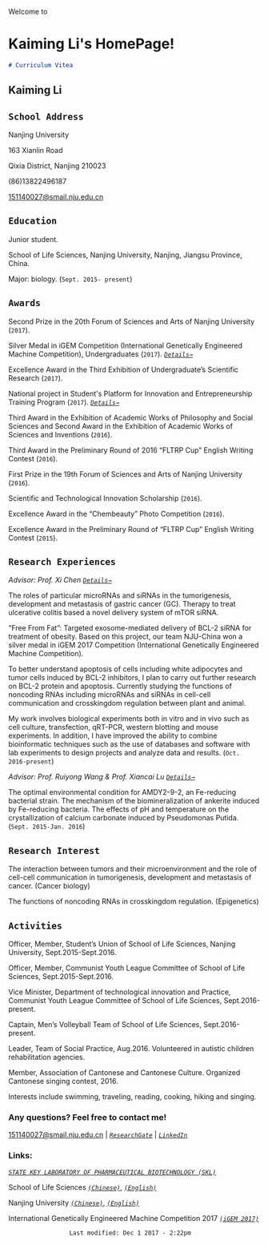 Welcome to
# **Kaiming Li**'s HomePage!

```markdown
# Curriculum Vitea
```

## **Kaiming Li**

## `School Address`
Nanjing University

163 Xianlin Road

Qixia District, Nanjing 210023

(86)13822496187

151140027@smail.nju.edu.cn

## `Education`
Junior student.

School of Life Sciences, Nanjing University, Nanjing, Jiangsu Province, China.

Major: biology. (`Sept. 2015- present`)

## `Awards`
Second Prize in the 20th Forum of Sciences and Arts of Nanjing University (`2017`).

Silver Medal in iGEM Competition (International Genetically Engineered Machine Competition), Undergraduates (`2017`). [_`Details→`_](http://2017.igem.org/Team:NJU-China)

Excellence Award in the Third Exhibition of Undergraduate’s Scientific Research (`2017`).

National project in Student's Platform for Innovation and Entrepreneurship Training Program (`2017`). [_`Details→`_](http://gjcxcy.bjtu.edu.cn/Index.aspx)

Third Award in the Exhibition of Academic Works of Philosophy and Social Sciences and Second Award in the Exhibition of Academic Works of Sciences and Inventions (`2016`). 

Third Award in the Preliminary Round of 2016 “FLTRP Cup” English Writing Contest (`2016`). 

First Prize in the 19th Forum of Sciences and Arts of Nanjing University (`2016`).

Scientific and Technological Innovation Scholarship (`2016`).

Excellence Award in the “Chembeauty” Photo Competition (`2016`).

Excellence Award in the Preliminary Round of “FLTRP Cup” English Writing Contest (`2015`).


## `Research Experiences`
_Advisor: Prof. Xi Chen_ [_`Details→`_](https://www.researchgate.net/profile/Xi_Chen32)

The roles of particular microRNAs and siRNAs in the tumorigenesis, development and metastasis of gastric cancer (GC). Therapy to treat ulcerative colitis based a novel delivery system of mTOR siRNA.

“Free From Fat”: Targeted exosome-mediated delivery of BCL-2 siRNA for treatment of obesity. Based on this project, our team NJU-China won a silver medal in iGEM 2017 Competition (International Genetically Engineered Machine Competition).

To better understand apoptosis of cells including white adipocytes and tumor cells induced by BCL-2 inhibitors, I plan to carry out further research on BCL-2 protein and apoptosis. Currently studying the functions of noncoding RNAs including microRNAs and siRNAs in cell-cell communication and crosskingdom regulation between plant and animal.

My work involves biological experiments both in vitro and in vivo such as cell culture, transfection, qRT-PCR, western blotting and mouse experiments. In addition, I have improved the ability to combine bioinformatic techniques such as the use of databases and software with lab experiments to design projects and analyze data and results. (`Oct. 2016-present`)

_Advisor: Prof. Ruiyong Wang & Prof. Xiancai Lu_ [_`Details→`_](https://www.researchgate.net/profile/Xiancai_Lu)

The optimal environmental condition for AMDY2-9-2, an Fe-reducing bacterial strain. The mechanism of the biomineralization of ankerite induced by Fe-reducing bacteria. The effects of pH and temperature on the crystallization of calcium carbonate induced by Pseudomonas Putida. (`Sept. 2015-Jan. 2016`)

## `Research Interest`
The interaction between tumors and their microenvironment and the role of cell-cell communication in tumorigenesis, development and metastasis of cancer. (Cancer biology)

The functions of noncoding RNAs in crosskingdom regulation. (Epigenetics)

## `Activities`
Officer, Member, Student’s Union of School of Life Sciences, Nanjing University, Sept.2015-Sept.2016.

Officer, Member, Communist Youth League Committee of School of Life Sciences, Sept.2015-Sept.2016. 

Vice Minister, Department of technological innovation and Practice, Communist Youth League Committee of School of Life Sciences, Sept.2016-present. 

Captain, Men’s Volleyball Team of School of Life Sciences, Sept.2016-present. 

Leader, Team of Social Practice, Aug.2016. Volunteered in autistic children rehabilitation agencies. 

Member, Association of Cantonese and Cantonese Culture. Organized Cantonese singing contest, 2016. 

Interests include swimming, traveling, reading, cooking, hiking and singing.

### Any questions? Feel free to contact me! 

<a href="mailto:151140027@smail.nju.edu.cn">151140027@smail.nju.edu.cn</a>  |  [_`ResearchGate`_](https://www.researchgate.net/profile/Kaiming_Li6)  | 
[_`LinkedIn`_](https://www.linkedin.com/in/kaiming-li-424342126/)

### Links:

[_`STATE KEY LABORATORY OF PHARMACEUTICAL BIOTECHNOLOGY (SKL)`_](http://biopharm.nju.edu.cn/Default.aspx)

School of Life Sciences [_`(Chinese)`_](http://life.nju.edu.cn/), [_`(English)`_](https://www.nju.edu.cn/EN/7f/76/c7136a163702/page.htm)

Nanjing University [_`(Chinese)`_](https://www.nju.edu.cn/main.htm), [_`(English)`_](https://www.nju.edu.cn/EN/)

International Genetically Engineered Machine Competition 2017 [_`(iGEM 2017)`_](http://2017.igem.org/Main_Page)


           
                                        
                                                                  
                     Last modified: Dec 1 2017 - 2:22pm
